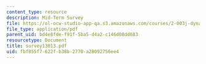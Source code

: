 ```yaml
---
content_type: resource
description: Mid-Term Survey
file: https://ol-ocw-studio-app-qa.s3.amazonaws.com/courses/2-003j-dynamics-and-vibration-13-013j-fall-2002/fbf855f7622fb38b2770a28092756ee4_survey13013.pdf
file_type: application/pdf
parent_uid: bd4e8fde-f91f-5ba5-d4a2-c146d08dd683
resourcetype: Document
title: survey13013.pdf
uid: fbf855f7-622f-b38b-2770-a28092756ee4
---
```

